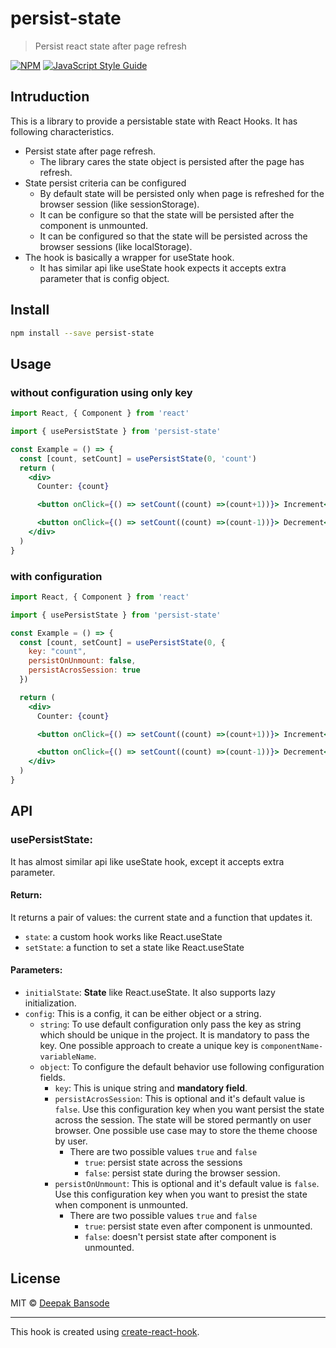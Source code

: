 # persist-state

> Persist react state after page refresh

[![NPM](https://img.shields.io/npm/v/persist-state.svg)](https://www.npmjs.com/package/persist-state) [![JavaScript Style Guide](https://img.shields.io/badge/code_style-standard-brightgreen.svg)](https://standardjs.com)

## Intruduction
This is a library to provide a persistable state with React Hooks.
It has following characteristics.

-   Persist state after page refresh.
    -   The library cares the state object is persisted after the page has refresh.
-   State persist criteria can be configured
    -   By default state will be persisted only when page is refreshed for the browser session (like sessionStorage).
    -   It can be configure so that the state will be persisted after the component is unmounted.
    -   It can be configured so that the state will be persisted across the browser sessions (like localStorage).
-  The hook is basically a wrapper for useState hook.
   -  It has similar api like useState hook expects it accepts extra parameter that is config object. 


## Install

```bash
npm install --save persist-state
```

## Usage
 ### without configuration using only key

```jsx
import React, { Component } from 'react'

import { usePersistState } from 'persist-state'

const Example = () => {
  const [count, setCount] = usePersistState(0, 'count')
  return (
    <div>
      Counter: {count}

      <button onClick={() => setCount((count) =>(count+1))}> Increment</button>

      <button onClick={() => setCount((count) =>(count-1))}> Decrement</button>
    </div>
  )
}
```

### with configuration

```jsx
import React, { Component } from 'react'

import { usePersistState } from 'persist-state'

const Example = () => {
  const [count, setCount] = usePersistState(0, {
    key: "count",
    persistOnUnmount: false,
    persistAcrosSession: true
  })

  return (
    <div>
      Counter: {count}

      <button onClick={() => setCount((count) =>(count+1))}> Increment</button>

      <button onClick={() => setCount((count) =>(count-1))}> Decrement</button>
    </div>
  )
}
```

## API

### usePersistState:
   It has almost similar api like useState hook, except it accepts extra parameter. 

#### Return:
  It returns a pair of values: the current state and a function that updates it.

-   `state`: a custom hook works like React.useState
-   `setState`: a function to set a state like React.useState

#### Parameters:

-   `initialState`: **State** like React.useState. It also supports lazy initialization.
-   `config`: This is a config, it can be either object or a string.
    - `string`:  To use default configuration only pass the key as string which should be unique in the project. It is mandatory to pass the key. One possible approach to create a unique key is `componentName-variableName`.
    -  `object`: To configure the default behavior use following configuration fields.
       - `key`: This is unique string and **mandatory field**.
       - `persistAcrosSession`: This is optional and it's default value is `false`. Use this configuration key when you want persist the state across the session. The state will be stored permantly on user browser. One possible use case may to store the theme choose by user.
         - There are two possible values `true` and `false`
           - `true`: persist state across the sessions
           - `false`: persist state during the browser session.
       - `persistOnUnmount`: This is optional and it's default value is `false`. Use this configuration key when you want to presist the state when component is unmounted.
         - There are two possible values `true` and `false`
           - `true`: persist state even after component is unmounted.
           - `false`: doesn't persist state after component is unmounted.


## License

MIT © [Deepak Bansode](https://github.com/deepakvbansode/react-persist-state.git)

---

This hook is created using [create-react-hook](https://github.com/hermanya/create-react-hook).
